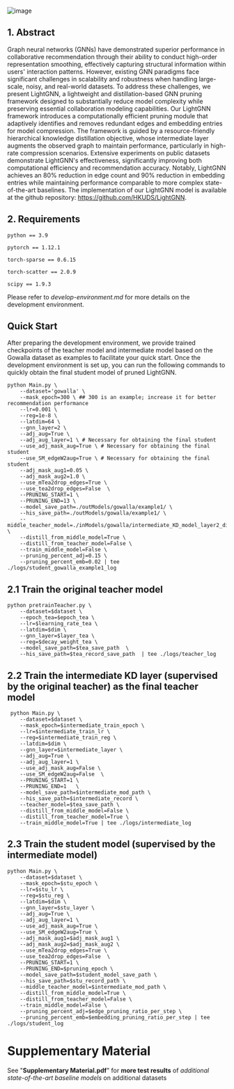 ![image](https://github.com/user-attachments/assets/86c731fc-c44e-4b6b-ac4b-3f87748c476c)


## 1. Abstract
Graph neural networks (GNNs) have demonstrated superior performance in collaborative recommendation through their ability to conduct high-order representation smoothing, effectively capturing structural information within users' interaction patterns. However, existing GNN paradigms face significant challenges in scalability and robustness when handling large-scale, noisy, and real-world datasets. To address these challenges, we present LightGNN, a lightweight and distillation-based GNN pruning framework designed to substantially reduce model complexity while preserving essential collaboration modeling capabilities. Our LightGNN framework introduces a computationally efficient pruning module that adaptively identifies and removes redundant edges and embedding entries for model compression. The framework is guided by a resource-friendly hierarchical knowledge distillation objective, whose intermediate
layer augments the observed graph to maintain performance, particularly in high-rate compression scenarios. Extensive experiments on public datasets demonstrate LightGNN's effectiveness, significantly improving both computational efficiency and recommendation accuracy. Notably, LightGNN achieves an 80% reduction in edge count and 90% reduction in embedding entries while maintaining performance comparable to more complex state-of-the-art baselines. The implementation of our LightGNN model is available at the github repository: https://github.com/HKUDS/LightGNN.



## 2. Requirements

```
python == 3.9

pytorch == 1.12.1

torch-sparse == 0.6.15

torch-scatter == 2.0.9

scipy == 1.9.3
```
Please refer to *develop-environment.md* for more details on the development environment.

## Quick Start

After preparing the development environment, we provide trained checkpoints of the teacher model and intermediate model based on the Gowalla dataset as examples to facilitate your quick start. Once the development environment is set up, you can run the following commands to quickly obtain the final student model of pruned LightGNN.


```
python Main.py \
    --dataset='gowalla' \
    --mask_epoch=300 \ ## 300 is an example; increase it for better recommendation performance 
    --lr=0.001 \
    --reg=1e-8 \
    --latdim=64 \
    --gnn_layer=2 \
    --adj_aug=True \
    --adj_aug_layer=1 \ # Necessary for obtaining the final student
    --use_adj_mask_aug=True \ # Necessary for obtaining the final student
    --use_SM_edgeW2aug=True \ # Necessary for obtaining the final student
    --adj_mask_aug1=0.05 \
    --adj_mask_aug2=1.0 \
    --use_mTea2drop_edges=True \
    --use_tea2drop_edges=False  \
    --PRUNING_START=1 \
    --PRUNING_END=13 \
    --model_save_path=./outModels/gowalla/example1/ \
    --his_save_path=./outModels/gowalla/example1/ \
    --middle_teacher_model=./inModels/gowalla/intermediate_KD_model_layer2_dim64_gowalla.mod \
    --distill_from_middle_model=True \
    --distill_from_teacher_model=False \
    --train_middle_model=False \
    --pruning_percent_adj=0.15 \
    --pruning_percent_emb=0.02 | tee ./logs/student_gowalla_example1_log
```

## 2.1 Train the original teacher model 
```
python pretrainTeacher.py \
    --dataset=$dataset \
    --epoch_tea=$epoch_tea \ 
    --lr=$learning_rate_tea \
    --latdim=$dim \
    --gnn_layer=$layer_tea \
    --reg=$decay_weight_tea \
    --model_save_path=$tea_save_path  \
    --his_save_path=$tea_record_save_path  | tee ./logs/teacher_log
```

## 2.2 Train the intermediate KD layer (supervised by the original teacher) as the final teacher model
```
 python Main.py \
    --dataset=$dataset \
    --mask_epoch=$intermediate_train_epoch \
    --lr=$intermediate_train_lr \
    --reg=$intermediate_train_reg \
    --latdim=$dim \
    --gnn_layer=$intermediate_layer \
    --adj_aug=True \
    --adj_aug_layer=1 \
    --use_adj_mask_aug=False \
    --use_SM_edgeW2aug=False  \
    --PRUNING_START=1 \
    --PRUNING_END=1   \
    --model_save_path=$intermediate_mod_path \
    --his_save_path=$intermediate_record \
    --teacher_model=$tea_save_path \
    --distill_from_middle_model=False \
    --distill_from_teacher_model=True \
    --train_middle_model=True | tee ./logs/intermediate_log
```

## 2.3 Train the student model (supervised by the intermediate model)
```
python Main.py \
    --dataset=$dataset \
    --mask_epoch=$stu_epoch \
    --lr=$stu_lr \
    --reg=$stu_reg \
    --latdim=$dim \
    --gnn_layer=$stu_layer \
    --adj_aug=True \
    --adj_aug_layer=1 \
    --use_adj_mask_aug=True \
    --use_SM_edgeW2aug=True \
    --adj_mask_aug1=$adj_mask_aug1 \
    --adj_mask_aug2=$adj_mask_aug2 \
    --use_mTea2drop_edges=True \
    --use_tea2drop_edges=False  \
    --PRUNING_START=1 \
    --PRUNING_END=$pruning_epoch \
    --model_save_path=$student_model_save_path \
    --his_save_path=$stu_record_path \
    --middle_teacher_model=$intermediate_mod_path \
    --distill_from_middle_model=True \
    --distill_from_teacher_model=False \
    --train_middle_model=False \
    --pruning_percent_adj=$edge_pruning_ratio_per_step \
    --pruning_percent_emb=$embedding_pruning_ratio_per_step | tee ./logs/student_log
```
# Supplementary Material
See "**Supplementary Material.pdf**" for __more test results__ of *additional state-of-the-art baseline models* on additional datasets
